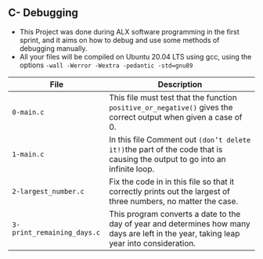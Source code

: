 ## C- Debugging

* This Project was done during ALX software programming in the first sprint, and it aims on how
to debug and use some methods of debugging manually.
* All your files will be compiled on Ubuntu 20.04 LTS using gcc, using the options `-wall -Werror -Wextra -pedantic -std=gnu89`

|File                        |    Description                                                                                                                          |
|----------------------------|-----------------------------------------------------------------------------------------------------------------------------------------|
|  `0-main.c`                | This file must test that the function `positive_or_negative()` gives the correct output when given a case of 0.                         |
| `1-main.c`                 | In this file Comment out `(don’t delete it!)`the part of the code that is causing the output to go into an infinite loop.               |
|  `2-largest_number.c`      | Fix the code in in this file so that it correctly prints out the largest of three numbers, no matter the case.                          |
|`3-print_remaining_days.c`  | This program converts a date to the day of year and determines how many days are left in the year, taking leap year into consideration. |

